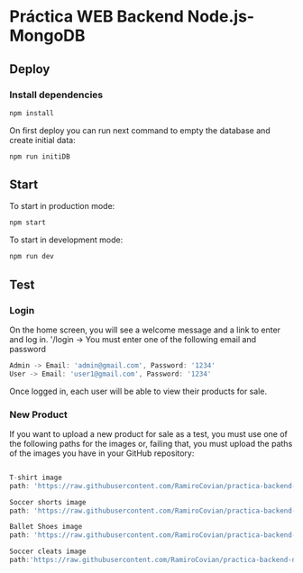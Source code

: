 # Práctica WEB Backend Node.js-MongoDB

## Deploy

### Install dependencies

```sh
npm install
```
On first deploy you can run next command to empty the database and create initial data:

```js
npm run initiDB
```
## Start

To start in production mode:
```sh
npm start
```

To start in development mode:
```sh
npm run dev
```
## Test
### Login
On the home screen, you will see a welcome message and a link to enter and log in.
'/login -> You must enter one of the following email and password
```js
Admin -> Email: 'admin@gmail.com', Password: '1234'
User -> Email: 'user1@gmail.com', Password: '1234'
```
Once logged in, each user will be able to view their products for sale.

### New Product
If you want to upload a new product for sale as a test, you must use one of the following paths for the images or, failing that, you must upload the paths of the images you have in your GitHub repository:
```js

T-shirt image
path: 'https://raw.githubusercontent.com/RamiroCovian/practica-backend-nodejs-mongodb/main/nodepop/resources/tshirt_girl.jpg'

Soccer shorts image 
path: 'https://raw.githubusercontent.com/RamiroCovian/practica-backend-nodejs-mongodb/main/nodepop/resources/short_football.jpg'

Ballet Shoes image 
path: 'https://raw.githubusercontent.com/RamiroCovian/practica-backend-nodejs-mongodb/main/nodepop/resources/shoes_ballet.jpg'

Soccer cleats image 
path:'https://raw.githubusercontent.com/RamiroCovian/practica-backend-nodejs-mongodb/main/nodepop/resources/shoes_under.jpg'
```